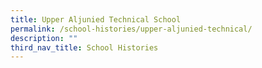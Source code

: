 ```yaml
---
title: Upper Aljunied Technical School
permalink: /school-histories/upper-aljunied-technical/
description: ""
third_nav_title: School Histories
---
```


